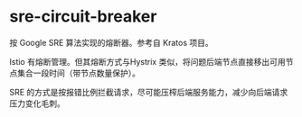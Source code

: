 sre-circuit-breaker
===
按 Google SRE 算法实现的熔断器。参考自 Kratos 项目。

Istio 有熔断管理。但其熔断方式与Hystrix 类似，将问题后端节点直接移出可用节点集合一段时间（带节点数量保护）。

SRE 的方式是按报错比例拦截请求，尽可能压榨后端服务能力，减少向后端请求压力变化毛刺。
